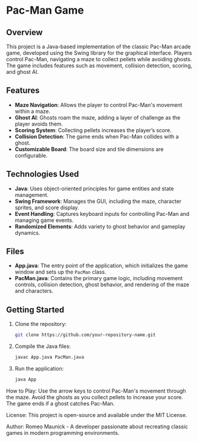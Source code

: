 # Pac-Man Game

## Overview
This project is a Java-based implementation of the classic Pac-Man arcade game, developed using the Swing library for the graphical interface. Players control Pac-Man, navigating a maze to collect pellets while avoiding ghosts. The game includes features such as movement, collision detection, scoring, and ghost AI.

## Features
- **Maze Navigation**: Allows the player to control Pac-Man's movement within a maze.
- **Ghost AI**: Ghosts roam the maze, adding a layer of challenge as the player avoids them.
- **Scoring System**: Collecting pellets increases the player’s score.
- **Collision Detection**: The game ends when Pac-Man collides with a ghost.
- **Customizable Board**: The board size and tile dimensions are configurable.

## Technologies Used
- **Java**: Uses object-oriented principles for game entities and state management.
- **Swing Framework**: Manages the GUI, including the maze, character sprites, and score display.
- **Event Handling**: Captures keyboard inputs for controlling Pac-Man and managing game events.
- **Randomized Elements**: Adds variety to ghost behavior and gameplay dynamics.

## Files
- **App.java**: The entry point of the application, which initializes the game window and sets up the `PacMan` class.
- **PacMan.java**: Contains the primary game logic, including movement controls, collision detection, ghost behavior, and rendering of the maze and characters.

## Getting Started
1. Clone the repository:
   ```bash
   git clone https://github.com/your-repository-name.git
2. Compile the Java files:
   ```bash
   javac App.java PacMan.java
3. Run the application:
   ```bash
   java App

How to Play:
Use the arrow keys to control Pac-Man's movement through the maze.
Avoid the ghosts as you collect pellets to increase your score.
The game ends if a ghost catches Pac-Man.

License:
This project is open-source and available under the MIT License.

Author:
Romeo Maunick - A developer passionate about recreating classic games in modern programming environments.

















